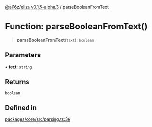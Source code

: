 [@ai16z/eliza v0.1.5-alpha.3](../index.md) / parseBooleanFromText

# Function: parseBooleanFromText()

> **parseBooleanFromText**(`text`): `boolean`

## Parameters

• **text**: `string`

## Returns

`boolean`

## Defined in

[packages/core/src/parsing.ts:36](https://gitlab.com/elizamems/mems/-/blob/main/packages/core/src/parsing.ts#L36)
